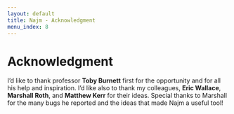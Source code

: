 ```yaml
---
layout: default
title: Najm - Acknowledgment
menu_index: 8
---
```


# Acknowledgment

I’d like to thank professor **Toby Burnett** first for the opportunity and for all his help and inspiration. I’d like also to thank my colleagues, **Eric Wallace**, **Marshall Roth**, and **Matthew Kerr** for their ideas. Special thanks to Marshall for the many bugs he reported and the ideas that made Najm a useful tool!